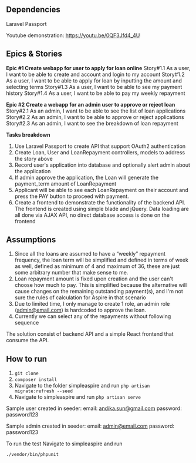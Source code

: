 ## Dependencies
Laravel Passport

Youtube demonstration: https://youtu.be/0QF3Jfd4_4U

## Epics & Stories
**Epic #1 Create webapp for user to apply for loan online**
Story#1.1 As a user, I want to be able to create and account and login to my account
Story#1.2 As a user, I want to be able to apply for loan by inputting the amount and selecting terms
Story#1.3 As a user, I want to be able to see my payment history
Story#1.4 As a user, I want to be able to pay my weekly repayment

**Epic #2 Create a webapp for an admin user to approve or reject loan**
Story#2.1 As an admin, I want to be able to see the list of loan applications
Story#2.2 As an admin, I want to be able to approve or reject applications
Story#2.3 As an admin, I want to see the breakdown of loan repayment

**Tasks breakdown**
1) Use Laravel Passport to create API that support OAuth2 authentication
2) Create Loan, User and LoanRepayment controllers, models to address the story above
3) Record user's application into database and optionally alert admin about the application
4) If admin approve the application, the Loan will generate the payment_term amount of LoanRepayment
5) Applicant will be able to see each LoanRepayment on their account and press the PAY button to proceed with payment.
6) Create a frontend to demonstrate the functionality of the backend API. The frontend is created using simple blade and jQuery. Data loading are all done via AJAX API, no direct database access is done on the frontend

## Assumptions
1. Since all the loans are assumed to have a “weekly” repayment frequency, the loan term will be simplified and defined in terms of week as well, defined as minimum of 4 and maximum of 36, these are just some arbitrary number that make sense to me.
2. Loan repayment amount is fixed upon creation and the user can't choose how much to pay. This is simplified because the alternative will cause changes on the remaining outstanding payment(s), and I'm not sure the rules of calculation for Aspire in that scenario
3. Due to limited time, I only manage to create 1 role, an admin role (admin@email.com) is hardcoded to approve the loan.
4. Currently we can select any of the repayments without following sequence

The solution consist of backend API and a simple React frontend that consume the API.

## How to run
1) ```git clone```
2) ```composer install```
2) Navigate to the folder simpleaspire and run 
```php artisan migrate:refresh --seed```
3) Navigate to simpleaspire and run
```php artisan serve ```

Sample user created in seeder:
email: andika.sun@gmail.com
password: password123

Sample admin created in seeder:
email: admin@email.com
password: password123

To run the test
Navigate to simpleaspire and run
```
./vendor/bin/phpunit
```
